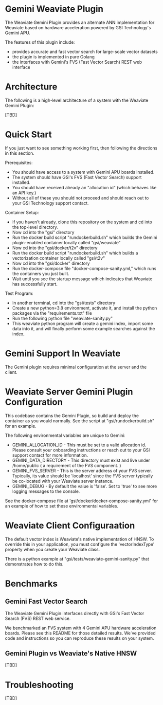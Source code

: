 
# Gemini Weaviate Plugin

The Weaviate Gemini Plugin provides an alternate ANN implementation for Weaviate based on hardware acceleration powered by GSI Technology's Gemini APU.

The features of this plugin include:
* provides accurate and fast vector search for large-scale vector datasets 
* the plugin is implemented in pure Golang
* the interfaces with Gemini's FVS (Fast Vector Search) REST web interface

# Architecture

The following is a high-level architecture of a system with the Weaviate Gemini Plugin:

[TBD]

# Quick Start

If you just want to see something working first, then following the directions in this section.

Prerequisites:
* You should have access to a system with Gemini APU boards installed.
* The system should have GSI's FVS (Fast Vector Search) support installed.
* You should have received already an "allocation id" (which behaves like an API key.)
* Without all of these you should not proceed and should reach out to your GSI Technology support contact.

Container Setup:
* If you haven't already, clone this repository on the system and cd into the top-level directory.
* Now cd into the "gsi" directory
* Run the docker build script "rundockerbuild.sh" which builds the Gemini plugin-enabled container locally called "gsi/weaviate"
* Now cd into the "gsi/docker/t2v" directory
* Run the docker build script "rundockerbuild.sh" which builds a vectorization container locally called "gsi/t2v"
* Now cd into the "gsi/docker" directory
* Run the docker-compose file "docker-compose-sanity.yml," which runs the containers you just built.
* Wait until you see the startup message wihich indicates that Weaviate has successfully start.

Test Program:
* In another terminal, cd into the "gsi/tests" directory
* Create a new python=3.8 environment, activate it, and install the python packages via the "requirements.txt" file
* Run the following python file "weaviate-sanity.py"
* This weaviate python program will create a gemini index, import some data into it, and will finally perform some example searches against the index.

# Gemini Support In Weaviate

The Gemini plugin requires minimal configuration at the server and the client. 

# Weaviate Server Gemini Plugin Configuration

This codebase contains the Gemini Plugin, so build and deploy the container as you would normally.  See the script at "gsi/rundockerbuild.sh" for an example.

The following environmental variables are unique to Gemini:
* GEMINI_ALLOCATION_ID - This must be set to a valid allocation id.  Please consult your onboarding instructions or reach out to your GSI support contact for more information.
* GEMINI_DATA_DIRECTORY - This directory must exist and live under /home/public ( a requirement of the FVS component. )
* GEMINI_FVS_SERVER - This is the server address of your FVS server.  Typically, its value should be 'localhost' since the FVS server typically be co-located with your Weaviate server instance.
* GEMINI_DEBUG - By default the value is 'false'.  Set to 'true' to see more logging messages to the console.

See the docker-compose file at 'gsi/docker/docker-compose-sanity.yml' for an example of how to set these environmental variables.

# Weaviate Client Configuraation

The default vector index is Weaviate's native implementation of HNSW.  To override this in your application, you must configure the 'vectorIndexType' property when you create your Weaviate class.

There is a python example at "gsi/tests/weaviate-gemini-sanity.py" that demonstrates how to do this.

# Benchmarks

## Gemini Fast Vector Search

The Weaviate Gemini Plugin interfaces directly with GSI's Fast Vector Search (FVS) REST web service.

We benchmarked an FVS system with 4 Gemini APU hardware acceleration boards.  Please see this README for those detailed results.  We've provided code and instructions so you can reproduce these results on your system.

## Gemini Plugin vs Weaviate's Native HNSW

[TBD]

# Troubleshooting

[TBD]
